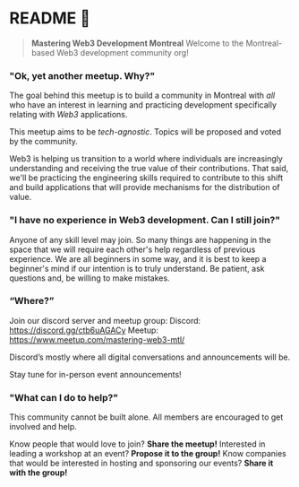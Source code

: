 # README 📖

> **Mastering Web3 Development Montreal**
Welcome to the Montreal-based Web3 development community org!
>

### "Ok, yet another meetup. Why?"

The goal behind this meetup is to build a community in Montreal with *all* who have an interest in learning and practicing development specifically relating with *Web3* applications.

This meetup aims to be *tech-agnostic*. Topics will be proposed and voted by the community.

Web3 is helping us transition to a world where individuals are increasingly understanding and receiving the true value of their contributions. That said, we'll be practicing the engineering skills required to contribute to this shift and build applications that will provide mechanisms for the distribution of value.

### "I have no experience in Web3 development. Can I still join?"

Anyone of any skill level may join. So many things are happening in the space that we will require each other's help regardless of previous experience.
We are all beginners in some way, and it is best to keep a beginner's mind if our intention is to truly understand. Be patient, ask questions and, be willing to make mistakes.

### “Where?”

Join our discord server and meetup group:
Discord: https://discord.gg/ctb6uAGACy
Meetup: https://www.meetup.com/mastering-web3-mtl/

Discord’s mostly where all digital conversations and announcements will be.

Stay tune for in-person event announcements!

### "What can I do to help?"

This community cannot be built alone. All members are encouraged to get involved and help.

Know people that would love to join? **Share the meetup!**
Interested in leading a workshop at an event? **Propose it to the group!**
Know companies that would be interested in hosting and sponsoring our events? **Share it with the group!**
